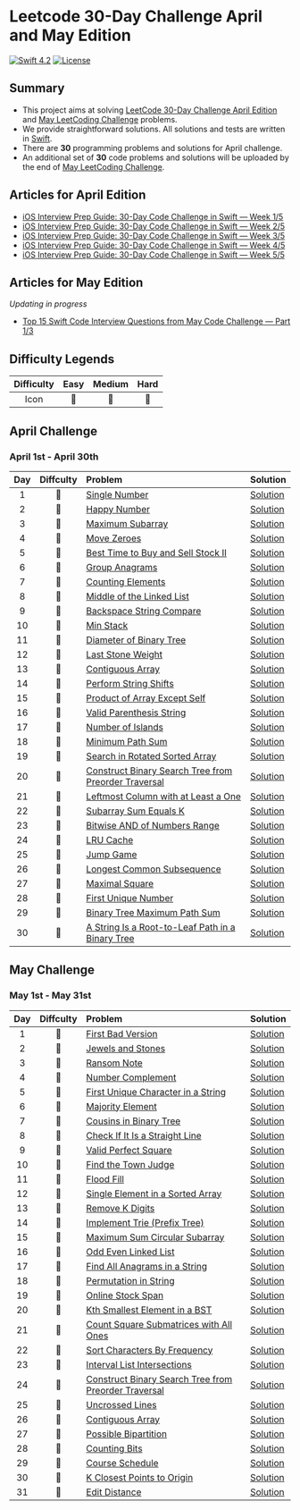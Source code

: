 # Leetcode 30-Day Challenge April and May Edition

[![Swift 4.2](https://img.shields.io/badge/Swift-5.0-orange.svg?style=flat)](https://developer.apple.com/swift/)  [![License](https://img.shields.io/github/license/mashape/apistatus.svg)](https://github.com/twho/LeetCode-Swift/blob/master/LICENSE)

## Summary
- This project aims at solving [LeetCode 30-Day Challenge April Edition](https://leetcode.com/explore/featured/card/30-day-leetcoding-challenge/) and [May LeetCoding Challenge](https://leetcode.com/explore/featured/card/may-leetcoding-challenge/)  problems. 
- We provide straightforward solutions. All solutions and tests are written in [Swift](https://developer.apple.com/swift/).
- There are **30** programming problems and solutions for April challenge. 
- An  additional set of **30** code problems and solutions will be uploaded by the end of [May LeetCoding Challenge](https://leetcode.com/explore/featured/card/may-leetcoding-challenge/).

## Articles for April Edition
- [iOS Interview Prep Guide: 30-Day Code Challenge in Swift — Week 1/5](https://medium.com/@twho/ios-interview-prep-guide-30-day-code-challenge-in-swift-week-1-5-7198c6a1477a)
- [iOS Interview Prep Guide: 30-Day Code Challenge in Swift — Week 2/5](https://medium.com/@twho/ios-interview-prep-guide-30-day-code-challenge-in-swift-week-2-5-f8d14df99179)
- [iOS Interview Prep Guide: 30-Day Code Challenge in Swift — Week 3/5](https://medium.com/@twho/ios-interview-prep-guide-30-day-code-challenge-in-swift-week-3-5-463f9bb8c4f5)
- [iOS Interview Prep Guide: 30-Day Code Challenge in Swift — Week 4/5](https://medium.com/@twho/ios-interview-prep-guide-30-day-code-challenge-in-swift-week-4-5-647f6050e869)
- [iOS Interview Prep Guide: 30-Day Code Challenge in Swift — Week 5/5](https://medium.com/swlh/ios-interview-prep-guide-30-day-code-challenge-in-swift-week-5-5-d093e2cd4217)

## Articles for May Edition
*Updating in progress*
- [Top 15 Swift Code Interview Questions from May Code Challenge — Part 1/3](https://medium.com/swlh/top-15-swift-code-interview-questions-from-may-code-challenge-part-1-3-65c3dc11851b)

## Difficulty Legends
| Difficulty | Easy | Medium | Hard |
|:--: | :--: | :--: |  :--: |
| Icon | 📗 | 📙 | 📕 |

## April Challenge
### April 1st - April 30th
| Day | Diffculty | Problem | Solution |
|:--:| :--: | :-- | -- |
| 1 |📗|[Single Number](https://leetcode.com/problems/single-number/) | [Solution](https://github.com/twho/leetcode-30-day-challenge-swift/blob/master/LeetCodeChallenge/LeetCodeChallenge/AprilWeek1/AprilSolDay1.swift)|
| 2 |📗| [Happy Number](https://leetcode.com/problems/happy-number/) | [Solution](https://github.com/twho/leetcode-30-day-challenge-swift/blob/master/LeetCodeChallenge/LeetCodeChallenge/AprilWeek1/AprilSolDay2.swift)|
| 3 |📗| [Maximum Subarray](https://leetcode.com/problems/maximum-subarray/) | [Solution](https://github.com/twho/leetcode-30-day-challenge-swift/blob/master/LeetCodeChallenge/LeetCodeChallenge/AprilWeek1/AprilSolDay3.swift)|
| 4 |📗| [Move Zeroes](https://leetcode.com/problems/move-zeroes/) | [Solution](https://github.com/twho/leetcode-30-day-challenge-swift/blob/master/LeetCodeChallenge/LeetCodeChallenge/AprilWeek1/AprilSolDay4.swift)|
| 5 |📗| [Best Time to Buy and Sell Stock II](https://leetcode.com/problems/best-time-to-buy-and-sell-stock-ii/) | [Solution](https://github.com/twho/leetcode-30-day-challenge-swift/blob/master/LeetCodeChallenge/LeetCodeChallenge/AprilWeek1/AprilSolDay5.swift)|
| 6 |📙| [Group Anagrams](https://leetcode.com/problems/group-anagrams/) | [Solution](https://github.com/twho/leetcode-30-day-challenge-swift/blob/master/LeetCodeChallenge/LeetCodeChallenge/AprilWeek1/AprilSolDay6.swift)|
| 7 |📗| [Counting Elements](https://leetcode.com/explore/featured/card/30-day-leetcoding-challenge/528/AprilWeek-1/3289/) | [Solution](https://github.com/twho/leetcode-30-day-challenge-swift/blob/master/LeetCodeChallenge/LeetCodeChallenge/AprilWeek1/AprilSolDay7.swift)|
| 8 |📗| [Middle of the Linked List](https://leetcode.com/problems/middle-of-the-linked-list/) | [Solution](https://github.com/twho/leetcode-30-day-challenge-swift/blob/master/LeetCodeChallenge/LeetCodeChallenge/AprilWeek2/AprilSolDay8.swift)|
| 9 |📗| [Backspace String Compare](https://leetcode.com/problems/backspace-string-compare/) | [Solution](https://github.com/twho/leetcode-30-day-challenge-swift/blob/master/LeetCodeChallenge/LeetCodeChallenge/AprilWeek2/AprilSolDay9.swift)|
| 10 |📗| [Min Stack](https://leetcode.com/problems/min-stack/) | [Solution](https://github.com/twho/leetcode-30-day-challenge-swift/blob/master/LeetCodeChallenge/LeetCodeChallenge/AprilWeek2/AprilSolDay10.swift)|
| 11 |📗| [Diameter of Binary Tree](https://leetcode.com/problems/diameter-of-binary-tree/) | [Solution](https://github.com/twho/leetcode-30-day-challenge-swift/blob/master/LeetCodeChallenge/LeetCodeChallenge/AprilWeek2/AprilSolDay11.swift)|
| 12 |📗| [Last Stone Weight](https://leetcode.com/problems/last-stone-weight/) | [Solution](https://github.com/twho/leetcode-30-day-challenge-swift/blob/master/LeetCodeChallenge/LeetCodeChallenge/AprilWeek2/AprilSolDay12.swift)|
| 13 |📙| [Contiguous Array](https://leetcode.com/problems/contiguous-array/) | [Solution](https://github.com/twho/leetcode-30-day-challenge-swift/blob/master/LeetCodeChallenge/LeetCodeChallenge/AprilWeek2/AprilSolDay13.swift)|
| 14 |📗| [Perform String Shifts](https://leetcode.com/explore/featured/card/30-day-leetcoding-challenge/529/AprilWeek-2/3299/) | [Solution](https://github.com/twho/leetcode-30-day-challenge-swift/blob/master/LeetCodeChallenge/LeetCodeChallenge/AprilWeek2/AprilSolDay14.swift)|
| 15 |📙| [Product of Array Except Self](https://leetcode.com/problems/product-of-array-except-self/) | [Solution](https://github.com/twho/leetcode-30-day-challenge-swift/blob/master/LeetCodeChallenge/LeetCodeChallenge/AprilWeek3/AprilSolDay15.swift)|
| 16 |📙| [Valid Parenthesis String](https://leetcode.com/problems/valid-parenthesis-string/) | [Solution](https://github.com/twho/leetcode-30-day-challenge-swift/blob/master/LeetCodeChallenge/LeetCodeChallenge/AprilWeek3/AprilSolDay16.swift)|
| 17 |📙| [Number of Islands](https://leetcode.com/problems/number-of-islands/) | [Solution](https://github.com/twho/leetcode-30-day-challenge-swift/blob/master/LeetCodeChallenge/LeetCodeChallenge/AprilWeek3/AprilSolDay17.swift)|
| 18 |📙| [Minimum Path Sum](https://leetcode.com/problems/minimum-path-sum/) | [Solution](https://github.com/twho/leetcode-30-day-challenge-swift/blob/master/LeetCodeChallenge/LeetCodeChallenge/AprilWeek3/AprilSolDay18.swift)|
| 19 |📙| [Search in Rotated Sorted Array](https://leetcode.com/problems/search-in-rotated-sorted-array/) | [Solution](https://github.com/twho/leetcode-30-day-challenge-swift/blob/master/LeetCodeChallenge/LeetCodeChallenge/AprilWeek3/AprilSolDay19.swift)|
| 20 |📙| [Construct Binary Search Tree from Preorder Traversal](https://leetcode.com/problems/construct-binary-search-tree-from-preorder-traversal/) | [Solution](https://github.com/twho/leetcode-30-day-challenge-swift/blob/master/LeetCodeChallenge/LeetCodeChallenge/AprilWeek3/AprilSolDay20.swift)|
| 21 |📙| [Leftmost Column with at Least a One](https://leetcode.com/explore/featured/card/30-day-leetcoding-challenge/530/AprilWeek-3/3306/) | [Solution](https://github.com/twho/leetcode-30-day-challenge-swift/blob/master/LeetCodeChallenge/LeetCodeChallenge/AprilWeek3/AprilSolDay21.swift)|
| 22 |📙| [Subarray Sum Equals K](https://leetcode.com/problems/subarray-sum-equals-k/) | [Solution](https://github.com/twho/leetcode-30-day-challenge-swift/blob/master/LeetCodeChallenge/LeetCodeChallenge/AprilWeek4/AprilSolDay22.swift)|
| 23 |📙| [Bitwise AND of Numbers Range](https://leetcode.com/problems/bitwise-and-of-numbers-range/) | [Solution](https://github.com/twho/leetcode-30-day-challenge-swift/blob/master/LeetCodeChallenge/LeetCodeChallenge/AprilWeek4/AprilSolDay23.swift)|
| 24 |📙| [LRU Cache](https://leetcode.com/problems/lru-cache/) | [Solution](https://github.com/twho/leetcode-30-day-challenge-swift/blob/master/LeetCodeChallenge/LeetCodeChallenge/AprilWeek4/AprilSolDay24.swift)|
| 25 |📙| [Jump Game](https://leetcode.com/problems/jump-game/) | [Solution](https://github.com/twho/leetcode-30-day-challenge-swift/blob/master/LeetCodeChallenge/LeetCodeChallenge/AprilWeek4/AprilSolDay25.swift)|
| 26 |📙| [Longest Common Subsequence](https://leetcode.com/problems/longest-common-subsequence/) | [Solution](https://github.com/twho/leetcode-30-day-challenge-swift/blob/master/LeetCodeChallenge/LeetCodeChallenge/AprilWeek4/AprilSolDay26.swift)|
| 27 |📙| [Maximal Square](https://leetcode.com/problems/maximal-square/) | [Solution](https://github.com/twho/leetcode-30-day-challenge-swift/blob/master/LeetCodeChallenge/LeetCodeChallenge/AprilWeek4/AprilSolDay27.swift)|
| 28 |📙| [First Unique Number](https://leetcode.com/explore/featured/card/30-day-leetcoding-challenge/531/week-4/3313/) | [Solution](https://github.com/twho/leetcode-30-day-challenge-swift/blob/master/LeetCodeChallenge/LeetCodeChallenge/AprilWeek4/AprilSolDay28.swift)|
| 29 |📕| [Binary Tree Maximum Path Sum](https://leetcode.com/problems/binary-tree-maximum-path-sum/) | [Solution](https://github.com/twho/leetcode-30-day-challenge-swift/blob/master/LeetCodeChallenge/LeetCodeChallenge/AprilWeek5/AprilSolDay29.swift)|
| 30 |📙| [A String Is a Root-to-Leaf Path in a Binary Tree](https://thefellowprogrammer.blogspot.com/2020/04/check-if-string-is-valid-sequence-from.html) | [Solution](https://github.com/twho/leetcode-30-day-challenge-swift/blob/master/LeetCodeChallenge/LeetCodeChallenge/AprilWeek5/AprilSolDay30.swift)|

## May Challenge
### May 1st - May 31st
| Day | Diffculty | Problem | Solution |
|:--:| :--: | :-- | -- |
| 1 |📗|[First Bad Version](https://leetcode.com/problems/first-bad-version/) | [Solution](https://github.com/twho/leetcode-30-day-challenge-swift/blob/master/LeetCodeChallenge/LeetCodeChallenge/MayWeek1/MaySolDay1.swift)|
| 2 |📗|[Jewels and Stones](https://leetcode.com/problems/jewels-and-stones/) | [Solution](https://github.com/twho/leetcode-30-day-challenge-swift/blob/master/LeetCodeChallenge/LeetCodeChallenge/MayWeek1/MaySolDay2.swift)|
| 3 |📗|[Ransom Note](https://leetcode.com/problems/ransom-note/) | [Solution](https://github.com/twho/leetcode-30-day-challenge-swift/blob/master/LeetCodeChallenge/LeetCodeChallenge/MayWeek1/MaySolDay4.swift)|
| 4 |📗|[Number Complement](https://leetcode.com/problems/number-complement/) | [Solution](https://github.com/twho/leetcode-30-day-challenge-swift/blob/master/LeetCodeChallenge/LeetCodeChallenge/MayWeek1/MaySolDay4.swift)|
| 5 |📗|[First Unique Character in a String](https://leetcode.com/problems/first-unique-character-in-a-string/) | [Solution](https://github.com/twho/leetcode-30-day-challenge-swift/blob/master/LeetCodeChallenge/LeetCodeChallenge/MayWeek1/MaySolDay5.swift)|
| 6 |📗|[Majority Element](https://leetcode.com/problems/majority-element/) | [Solution](https://github.com/twho/leetcode-30-day-challenge-swift/blob/master/LeetCodeChallenge/LeetCodeChallenge/MayWeek1/MaySolDay6.swift)|
| 7 |📗|[Cousins in Binary Tree](https://leetcode.com/problems/cousins-in-binary-tree/) | [Solution](https://github.com/twho/leetcode-30-day-challenge-swift/blob/master/LeetCodeChallenge/LeetCodeChallenge/MayWeek1/MaySolDay7.swift)|
| 8 |📗|[Check If It Is a Straight Line](https://leetcode.com/problems/check-if-it-is-a-straight-line/) | [Solution](https://github.com/twho/leetcode-30-day-challenge-swift/blob/master/LeetCodeChallenge/LeetCodeChallenge/MayWeek2/MaySolDay8.swift)|
| 9 |📗|[Valid Perfect Square](https://leetcode.com/problems/valid-perfect-square/) | [Solution](https://github.com/twho/leetcode-30-day-challenge-swift/blob/master/LeetCodeChallenge/LeetCodeChallenge/MayWeek2/MaySolDay9.swift)|
| 10 |📗|[Find the Town Judge](https://leetcode.com/problems/find-the-town-judge/) | [Solution](https://github.com/twho/leetcode-30-day-challenge-swift/blob/master/LeetCodeChallenge/LeetCodeChallenge/MayWeek2/MaySolDay10.swift)|
| 11 |📗|[Flood Fill](https://leetcode.com/problems/flood-fill/) | [Solution](https://github.com/twho/leetcode-30-day-challenge-swift/blob/master/LeetCodeChallenge/LeetCodeChallenge/MayWeek2/MaySolDay11.swift)|
| 12 |📙|[Single Element in a Sorted Array](https://leetcode.com/problems/single-element-in-a-sorted-array/) | [Solution](https://github.com/twho/leetcode-30-day-challenge-swift/blob/master/LeetCodeChallenge/LeetCodeChallenge/MayWeek2/MaySolDay12.swift)|
| 13 |📙|[Remove K Digits](https://leetcode.com/problems/remove-k-digits/) | [Solution](https://github.com/twho/leetcode-30-day-challenge-swift/blob/master/LeetCodeChallenge/LeetCodeChallenge/MayWeek2/MaySolDay13.swift)|
| 14 |📙|[Implement Trie (Prefix Tree)](https://leetcode.com/problems/implement-trie-prefix-tree/) | [Solution](https://github.com/twho/leetcode-30-day-challenge-swift/blob/master/LeetCodeChallenge/LeetCodeChallenge/MayWeek2/MaySolDay14.swift)|
| 15 |📙|[Maximum Sum Circular Subarray](https://leetcode.com/problems/maximum-sum-circular-subarray/) | [Solution](https://github.com/twho/leetcode-30-day-challenge-swift/blob/master/LeetCodeChallenge/LeetCodeChallenge/MayWeek3/MaySolDay15.swift)|
| 16 |📙|[Odd Even Linked List](https://leetcode.com/problems/odd-even-linked-list/) | [Solution](https://github.com/twho/leetcode-30-day-challenge-swift/blob/master/LeetCodeChallenge/LeetCodeChallenge/MayWeek3/MaySolDay16.swift)|
| 17 |📙|[Find All Anagrams in a String](https://leetcode.com/problems/find-all-anagrams-in-a-string/) | [Solution](https://github.com/twho/leetcode-30-day-challenge-swift/blob/master/LeetCodeChallenge/LeetCodeChallenge/MayWeek3/MaySolDay17.swift)|
| 18 |📙|[Permutation in String](https://leetcode.com/problems/permutation-in-string/) | [Solution](https://github.com/twho/leetcode-30-day-challenge-swift/blob/master/LeetCodeChallenge/LeetCodeChallenge/MayWeek3/MaySolDay18.swift)|
| 19 |📙|[Online Stock Span](https://leetcode.com/problems/online-stock-span/) | [Solution](https://github.com/twho/leetcode-30-day-challenge-swift/blob/master/LeetCodeChallenge/LeetCodeChallenge/MayWeek3/MaySolDay19.swift)|
| 20 |📙|[Kth Smallest Element in a BST](https://leetcode.com/problems/kth-smallest-element-in-a-bst/) | [Solution](https://github.com/twho/leetcode-30-day-challenge-swift/blob/master/LeetCodeChallenge/LeetCodeChallenge/MayWeek3/MaySolDay20.swift)|
| 21 |📙|[Count Square Submatrices with All Ones](https://leetcode.com/problems/count-square-submatrices-with-all-ones/) | [Solution](https://github.com/twho/leetcode-30-day-challenge-swift/blob/master/LeetCodeChallenge/LeetCodeChallenge/MayWeek3/MaySolDay21.swift)|
| 22 |📙|[Sort Characters By Frequency](https://leetcode.com/problems/sort-characters-by-frequency/) | [Solution](https://github.com/twho/leetcode-30-day-challenge-swift/blob/master/LeetCodeChallenge/LeetCodeChallenge/MayWeek4/MaySolDay22.swift)|
| 23 |📙|[Interval List Intersections](https://leetcode.com/problems/interval-list-intersections/) | [Solution](https://github.com/twho/leetcode-30-day-challenge-swift/blob/master/LeetCodeChallenge/LeetCodeChallenge/MayWeek4/MaySolDay23.swift)|
| 24 |📙|[Construct Binary Search Tree from Preorder Traversal](https://leetcode.com/problems/construct-binary-search-tree-from-preorder-traversal/) | [Solution](https://github.com/twho/leetcode-30-day-challenge-swift/blob/master/LeetCodeChallenge/LeetCodeChallenge/MayWeek4/MaySolDay24.swift)|
| 25 |📙|[Uncrossed Lines](https://leetcode.com/problems/uncrossed-lines/) | [Solution](https://github.com/twho/leetcode-30-day-challenge-swift/blob/master/LeetCodeChallenge/LeetCodeChallenge/MayWeek4/MaySolDay25.swift)|
| 26 |📙|[Contiguous Array](https://leetcode.com/problems/contiguous-array/) | [Solution](https://github.com/twho/leetcode-30-day-challenge-swift/blob/master/LeetCodeChallenge/LeetCodeChallenge/MayWeek4/MaySolDay26.swift)|
| 27 |📙|[Possible Bipartition](https://leetcode.com/problems/possible-bipartition/) | [Solution](https://github.com/twho/leetcode-30-day-challenge-swift/blob/master/LeetCodeChallenge/LeetCodeChallenge/MayWeek4/MaySolDay27.swift)|
| 28 |📙|[Counting Bits](https://leetcode.com/problems/counting-bits/) | [Solution](https://github.com/twho/leetcode-30-day-challenge-swift/blob/master/LeetCodeChallenge/LeetCodeChallenge/MayWeek4/MaySolDay28.swift)|
| 29 |📙|[Course Schedule](https://leetcode.com/problems/course-schedule/) | [Solution](https://github.com/twho/leetcode-30-day-challenge-swift/blob/master/LeetCodeChallenge/LeetCodeChallenge/MayWeek5/MaySolDay29.swift)|
| 30 |📙|[K Closest Points to Origin](https://leetcode.com/problems/k-closest-points-to-origin/) | [Solution](https://github.com/twho/leetcode-30-day-challenge-swift/blob/master/LeetCodeChallenge/LeetCodeChallenge/MayWeek5/MaySolDay30.swift)|
| 31 |📕|[Edit Distance](https://leetcode.com/problems/edit-distance/) | [Solution](https://github.com/twho/leetcode-30-day-challenge-swift/blob/master/LeetCodeChallenge/LeetCodeChallenge/MayWeek5/MaySolDay31.swift)|
